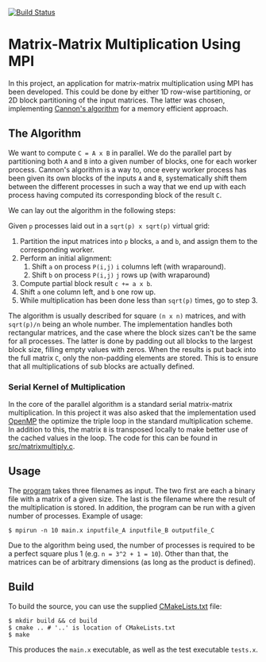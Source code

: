 [![Build Status](https://travis-ci.org/bsamseth/inf3380.svg?branch=master)](https://travis-ci.org/bsamseth/inf3380)
# Matrix-Matrix Multiplication Using MPI

In this project, an application for matrix-matrix multiplication using MPI has
been developed. This could be done by either 1D row-wise partitioning, or 2D block
partitioning of the input matrices. The latter was chosen, implementing
[Cannon's algorithm](http://cseweb.ucsd.edu/classes/fa12/cse260-b/Lectures/Lec13.pdf)
for a memory efficient approach.

## The Algorithm

We want to compute `C = A x B` in parallel. We do the parallel part by partitioning both
`A` and `B` into a given number of blocks, one for each worker process.
Cannon's algorithm is a way to, once every worker process has been given its own blocks
of the inputs `A` and `B`, systematically shift them between the different processes
in such a way that we end up with each process having computed its corresponding
block of the result `C`.

We can lay out the algorithm in the following steps:

Given `p` processes laid out in a `sqrt(p) x sqrt(p)` virtual grid:

1. Partition the input matrices into `p` blocks, `a` and `b`, and assign them to the corresponding worker.
2. Perform an initial alignment:
    1. Shift `a` on process `P(i,j)` `i` columns left (with wraparound).
    2. Shift `b` on process `P(i,j)` `j` rows up (with wraparound)
3. Compute partial block result `c += a x b`.
4. Shift `a` one column left, and `b` one row up.
5. While multiplication has been done less than `sqrt(p)` times, go to step 3.

The algorithm is usually described for square `(n x n)` matrices, and with `sqrt(p)/n`
being an whole number. The implementation handles both rectangular matrices, and
the case where the block sizes can't be the same for all processes. The latter is done
by padding out all blocks to the largest block size, filling empty values with zeros. When
the results is put back into the full matrix `C`, only the non-padding elements
are stored. This is to ensure that all multiplications of sub blocks are actually defined.  
### Serial Kernel of Multiplication

In the core of the parallel algorithm is a standard serial matrix-matrix multiplication.
In this project it was also asked that the implementation used
[OpenMP](http://openmp.org/wp/) the optimize the triple loop in the standard
multiplication scheme. In addition to this, the matrix `B` is transposed locally to make
better use of the cached values in the loop. The code for this can be found in
[src/matrixmultiply.c](src/matrixmultiply.c).


## Usage
The [program](app/main.c) takes three filenames as input. The two first are
each a binary file with a matrix of a given size. The last is the filename where
the result of the multiplication is stored. In addition, the program can be run with a
given number of processes. Example of usage:

```
$ mpirun -n 10 main.x inputfile_A inputfile_B outputfile_C
```

Due to the algorithm being used, the number of processes is required to be a perfect
square plus 1 (e.g. `n = 3^2 + 1 = 10`). Other than that, the matrices can be of arbitrary
dimensions (as long as the product is defined).

## Build

To build the source, you can use the supplied [CMakeLists.txt](CMakeLists.txt) file:

```
$ mkdir build && cd build
$ cmake .. # '..' is location of CMakeLists.txt
$ make
```

This produces the `main.x` executable, as well as the test executable `tests.x`.
